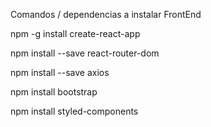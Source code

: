 Comandos / dependencias a instalar FrontEnd

npm -g install create-react-app

npm install --save react-router-dom

npm install --save axios


npm install bootstrap 

npm install styled-components

